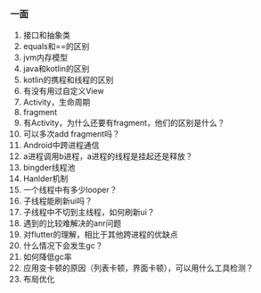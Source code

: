 ### 一面

1. 接口和抽象类
2. equals和==的区别
3. jvm内存模型
4. java和kotlin的区别
5. kotlin的携程和线程的区别
6. 有没有用过自定义View
7. Activity，生命周期
8. fragment
9. 有Activity，为什么还要有fragment，他们的区别是什么？
10. 可以多次add fragment吗？
11. Android中跨进程通信
12. a进程调用b进程，a进程的线程是挂起还是释放？
13. bingder线程池
14. Hanlder机制
15. 一个线程中有多少looper？
16. 子线程能刷新ui吗？
17. 子线程中不切到主线程，如何刷新ui？
18. 遇到的比较难解决的anr问题
19. 对flutter的理解，相比于其他跨进程的优缺点
20. 什么情况下会发生gc？
21. 如何降低gc率
22. 应用变卡顿的原因（列表卡顿，界面卡顿），可以用什么工具检测？
23. 布局优化

